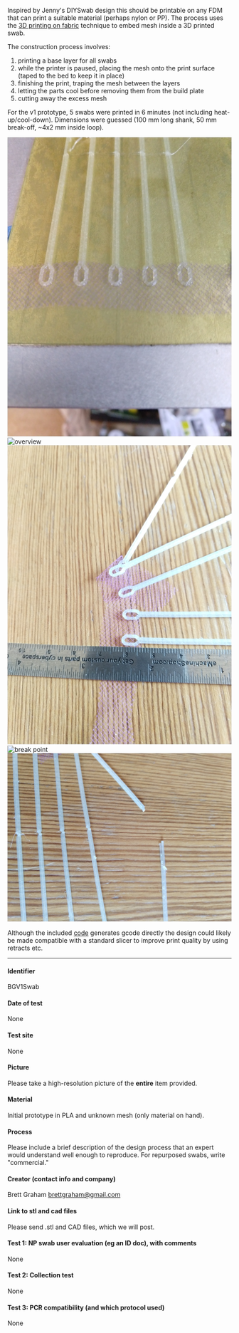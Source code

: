 Inspired by Jenny's DIYSwab design this should be printable on any FDM that
can print a suitable material (perhaps nylon or PP). The process uses the
[3D printing on fabric](https://www.instructables.com/id/How-to-3D-Print-Onto-Fabric/)
technique to embed mesh inside a 3D printed swab.

The construction process involves:

1. printing a base layer for all swabs
1. while the printer is paused, placing the mesh onto the print surface (taped to the bed to keep it in place)
1. finishing the print, traping the mesh between the layers
1. letting the parts cool before removing them from the build plate
1. cutting away the excess mesh

For the v1 prototype, 5 swabs were printed in 6 minutes (not including heat-up/cool-down).
Dimensions were guessed (100 mm long shank, 50 mm break-off, ~4x2 mm inside loop).

![parts on bed](v1/v1_on_bed.jpg)
![overview](v1/v1_overall_dims.jpg)
![loop detail](v1/v1_loop_detail.jpg)
![break point](v1/v1_break_point.jpg)
![broken swab](v1/v1_broken.jpg)

Although the included [code](v1/gen_swab_gcode.py) generates gcode directly
the design could likely be made compatible with a standard slicer to improve
print quality by using retracts etc.


___


#### Identifier
BGV1Swab

#### Date of test
None

#### Test site
None

#### Picture
Please take a high-resolution picture of the **entire** item provided.

#### Material
Initial prototype in PLA and unknown mesh (only material on hand).

#### Process
Please include a brief description of the design process that an expert would understand well enough to reproduce. For repurposed swabs, write "commercial."

#### Creator (contact info and company)
Brett Graham brettgraham@gmail.com

#### Link to stl and cad files
Please send .stl and CAD files, which we will post.

#### Test 1: NP swab user evaluation (eg an ID doc), with comments
None

#### Test 2: Collection test
None

#### Test 3: PCR compatibility (and which protocol used)
None

